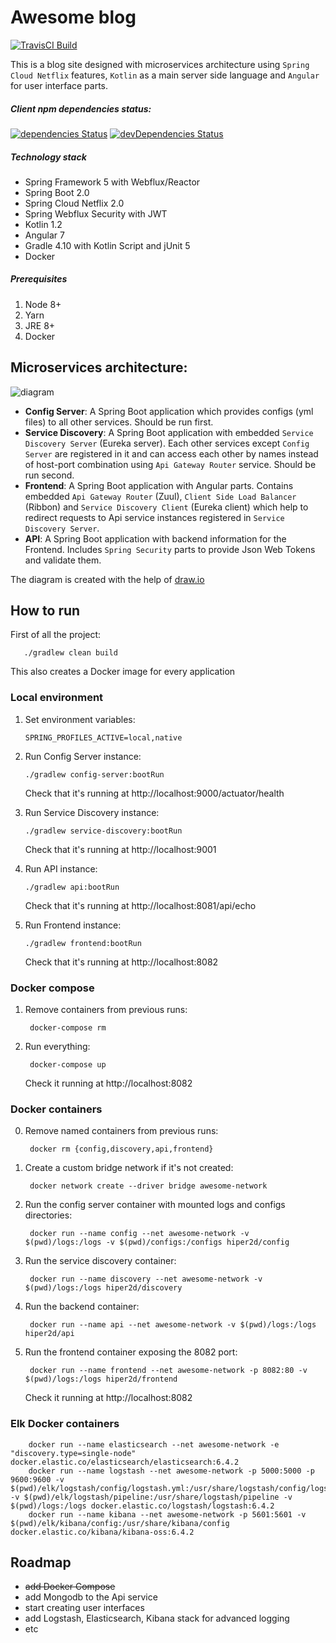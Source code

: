 Awesome blog
=============

[![TravisCI Build](https://travis-ci.org/hiper2d/awesome-blog.svg)](https://travis-ci.org/hiper2d/awesome-blog)

This is a blog site designed with microservices architecture using `Spring Cloud Netflix` features, `Kotlin` as a main server side language and `Angular` for user interface parts.

##### Client npm dependencies status:

[![dependencies Status](https://david-dm.org/hiper2d/awesome-blog/status.svg?path=client)](https://david-dm.org/hiper2d/awesome-blog?path=frontend/src/main/ng)
[![devDependencies Status](https://david-dm.org/hiper2d/awesome-blog/dev-status.svg?path=frontend/src/main/ng)](https://david-dm.org/hiper2d/awesome-blog?path=frontend/src/main/ng&type=dev)

##### Technology stack
* Spring Framework 5 with Webflux/Reactor
* Spring Boot 2.0
* Spring Cloud Netflix 2.0
* Spring Webflux Security with JWT
* Kotlin 1.2
* Angular 7
* Gradle 4.10 with Kotlin Script and jUnit 5
* Docker

##### Prerequisites
1. Node 8+
2. Yarn
3. JRE 8+
4. Docker

## Microservices architecture:

![diagram](https://raw.githubusercontent.com/hiper2d/awesome-blog/master/docs/uml/services-diagram.png)

- **Config Server**: A Spring Boot application which provides configs (yml files) to all other services. Should be run first.
- **Service Discovery**: A Spring Boot application with embedded `Service Discovery Server` (Eureka server). Each other services except `Config Server` are registered in it and can access each other by names instead of host-port combination using `Api Gateway Router` service. Should be run second.
- **Frontend**: A Spring Boot application with Angular parts. Contains embedded `Api Gateway Router` (Zuul), `Client Side Load Balancer` (Ribbon) and `Service Discovery Client` (Eureka client) which help to redirect requests to Api service instances registered in `Service Discovery Server`.
- **API**: A Spring Boot application with backend information for the Frontend. Includes `Spring Security` parts to provide Json Web Tokens and validate them.

The diagram is created with the help of [draw.io](https://draw.io)

## How to run

First of all the project:
   
       ./gradlew clean build

This also creates a Docker image for every application

### Local environment

1. Set environment variables:

       SPRING_PROFILES_ACTIVE=local,native

2. Run Config Server instance:

       ./gradlew config-server:bootRun

   Check that it's running at http://localhost:9000/actuator/health

3. Run Service Discovery instance:

       ./gradlew service-discovery:bootRun

   Check that it's running at http://localhost:9001

4. Run API instance:

       ./gradlew api:bootRun

   Check that it's running at http://localhost:8081/api/echo

4. Run Frontend instance:

       ./gradlew frontend:bootRun

   Check that it's running at http://localhost:8082

### Docker compose

1. Remove containers from previous runs:

        docker-compose rm

2. Run everything:

        docker-compose up

   Check it running at http://localhost:8082

### Docker containers

0. Remove named containers from previous runs:

        docker rm {config,discovery,api,frontend}

1. Create a custom bridge network if it's not created:

        docker network create --driver bridge awesome-network
        
2. Run the config server container with mounted logs and configs directories:

        docker run --name config --net awesome-network -v $(pwd)/logs:/logs -v $(pwd)/configs:/configs hiper2d/config  
        
3. Run the service discovery container:

        docker run --name discovery --net awesome-network -v $(pwd)/logs:/logs hiper2d/discovery

4. Run the backend container:

        docker run --name api --net awesome-network -v $(pwd)/logs:/logs hiper2d/api
   
5. Run the frontend container exposing the 8082 port:

        docker run --name frontend --net awesome-network -p 8082:80 -v $(pwd)/logs:/logs hiper2d/frontend  

   Check it running at http://localhost:8082
        
### Elk Docker containers

        docker run --name elasticsearch --net awesome-network -e "discovery.type=single-node" docker.elastic.co/elasticsearch/elasticsearch:6.4.2
        docker run --name logstash --net awesome-network -p 5000:5000 -p 9600:9600 -v $(pwd)/elk/logstash/config/logstash.yml:/usr/share/logstash/config/logstash.yml -v $(pwd)/elk/logstash/pipeline:/usr/share/logstash/pipeline -v $(pwd)/logs:/logs docker.elastic.co/logstash/logstash:6.4.2
        docker run --name kibana --net awesome-network -p 5601:5601 -v $(pwd)/elk/kibana/config:/usr/share/kibana/config docker.elastic.co/kibana/kibana-oss:6.4.2
        
## Roadmap

- ~~add Docker Compose~~
- add Mongodb to the Api service
- start creating user interfaces
- add Logstash, Elasticsearch, Kibana stack for advanced logging
- etc